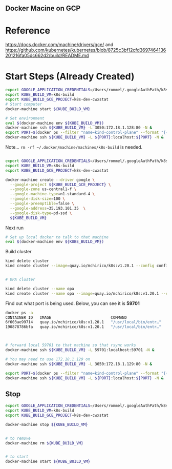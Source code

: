 ## Docker Macine on GCP

# Reference
https://docs.docker.com/machine/drivers/gce/
and
https://github.com/kubernetes/kubernetes/blob/8725c3bf12cfd3697464136201216fa05dc662d2/build/README.md


# Start Steps (Already Created)
```bash
export GOOGLE_APPLICATION_CREDENTIALS=/Users/rommel/.googleAuthPath/k8s-dev-cwxstat.json
export KUBE_BUILD_VM=k8s-build
export KUBE_BUILD_GCE_PROJECT=k8s-dev-cwxstat
# Start computer
docker-machine start ${KUBE_BUILD_VM}

# Set environment
eval $(docker-machine env ${KUBE_BUILD_VM})
docker-machine ssh ${KUBE_BUILD_VM} -L 3050:172.18.1.128:80 -N &
export PORT=$(docker ps --filter "name=kind-control-plane" --format "{{.Ports}}"| sed -e 's/.*://'|sed -e 's/->.*//g')
docker-machine ssh ${KUBE_BUILD_VM} -L ${PORT}:localhost:${PORT} -N &

```



Note... `rm -rf ~/.docker/machine/machines/k8s-build`  is needed.

```bash

export GOOGLE_APPLICATION_CREDENTIALS=/Users/rommel/.googleAuthPath/k8s-dev-cwxstat.json
export KUBE_BUILD_VM=k8s-build
export KUBE_BUILD_GCE_PROJECT=k8s-dev-cwxstat

docker-machine create --driver google \
  --google-project ${KUBE_BUILD_GCE_PROJECT} \
  --google-zone us-central1-f \
  --google-machine-type=n1-standard-4 \
  --google-disk-size=100 \
  --google-preemptible=false \
  --google-address=35.193.101.35  \
  --google-disk-type=pd-ssd \
  ${KUBE_BUILD_VM}

```

Next run


```bash
# Set up local docker to talk to that machine
eval $(docker-machine env ${KUBE_BUILD_VM})
```


Build cluster

```bash
kind delete cluster
kind create cluster --image=quay.io/mchirico/k8s:v1.20.1 --config configs/kind_basic.yaml


# OPA cluster

kind delete cluster --name opa 
kind create cluster --name opa --image=quay.io/mchirico/k8s:v1.20.1 --config configs/kind_opa.yaml

```




Find out what port is being used.  Below, you can see it is **59701**

```bash
docker ps -a
CONTAINER ID   IMAGE                          COMMAND                  CREATED         STATUS         PORTS                       NAMES
6f603ae99714   quay.io/mchirico/k8s:v1.20.1   "/usr/local/bin/entr…"   7 minutes ago   Up 7 minutes                               kind-worker
190878786bfa   quay.io/mchirico/k8s:v1.20.1   "/usr/local/bin/entr…"   7 minutes ago   Up 7 minutes   127.0.0.1:59701->6443/tcp   kind-control-plane

```

```bash


# forward local 59701 to that machine so that rsync works
docker-machine ssh ${KUBE_BUILD_VM} -L 59701:localhost:59701 -N &

# You may need to use 172.18.1.129 on 
docker-machine ssh ${KUBE_BUILD_VM} -L 3050:172.18.1.129:80 -N &

export PORT=$(docker ps --filter "name=kind-control-plane" --format "{{.Ports}}"| sed -e 's/.*://'|sed -e 's/->.*//g')
docker-machine ssh ${KUBE_BUILD_VM} -L ${PORT}:localhost:${PORT} -N &

```


## Stop

```bash
export GOOGLE_APPLICATION_CREDENTIALS=/Users/rommel/.googleAuthPath/k8s-dev-cwxstat.json
export KUBE_BUILD_VM=k8s-build
export KUBE_BUILD_GCE_PROJECT=k8s-dev-cwxstat

docker-machine stop ${KUBE_BUILD_VM}


# to remove
docker-machine rm ${KUBE_BUILD_VM}


# to start
docker-machine start ${KUBE_BUILD_VM}

```
